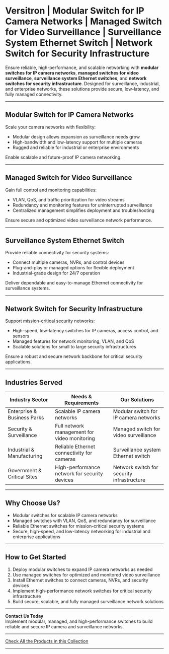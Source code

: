 # Versitron | Modular Switch for IP Camera Networks | Managed Switch for Video Surveillance | Surveillance System Ethernet Switch | Network Switch for Security Infrastructure

Ensure reliable, high-performance, and scalable networking with **modular switches for IP camera networks**, **managed switches for video surveillance**, **surveillance system Ethernet switches**, and **network switches for security infrastructure**. Designed for surveillance, industrial, and enterprise networks, these solutions provide secure, low-latency, and fully managed connectivity.

---

## Modular Switch for IP Camera Networks

Scale your camera networks with flexibility:

- Modular design allows expansion as surveillance needs grow  
- High-bandwidth and low-latency support for multiple cameras  
- Rugged and reliable for industrial or enterprise environments  

Enable scalable and future-proof IP camera networking.

---

## Managed Switch for Video Surveillance

Gain full control and monitoring capabilities:

- VLAN, QoS, and traffic prioritization for video streams  
- Redundancy and monitoring features for uninterrupted surveillance  
- Centralized management simplifies deployment and troubleshooting  

Ensure secure and optimized video surveillance network performance.

---

## Surveillance System Ethernet Switch

Provide reliable connectivity for security systems:

- Connect multiple cameras, NVRs, and control devices  
- Plug-and-play or managed options for flexible deployment  
- Industrial-grade design for 24/7 operation  

Deliver dependable and easy-to-manage Ethernet connectivity for surveillance systems.

---

## Network Switch for Security Infrastructure

Support mission-critical security networks:

- High-speed, low-latency switches for IP cameras, access control, and sensors  
- Managed features for network monitoring, VLAN, and QoS  
- Scalable solutions for small to large security infrastructures  

Ensure a robust and secure network backbone for critical security applications.

---

## Industries Served

| Industry Sector             | Needs & Requirements                          | Our Solutions                              |
|-----------------------------|-----------------------------------------------|--------------------------------------------|
| Enterprise & Business Parks | Scalable IP camera networks                   | Modular switch for IP camera networks      |
| Security & Surveillance     | Full network management for video monitoring  | Managed switch for video surveillance      |
| Industrial & Manufacturing  | Reliable Ethernet connectivity for cameras    | Surveillance system Ethernet switch        |
| Government & Critical Sites | High-performance network for security devices | Network switch for security infrastructure |

---

## Why Choose Us?

- Modular switches for scalable IP camera networks  
- Managed switches with VLAN, QoS, and redundancy for surveillance  
- Reliable Ethernet switches for mission-critical security systems  
- Secure, high-speed, and low-latency networking for industrial and enterprise applications  

---

## How to Get Started

1. Deploy modular switches to expand IP camera networks as needed  
2. Use managed switches for optimized and monitored video surveillance  
3. Install Ethernet switches to connect cameras, NVRs, and security devices  
4. Implement high-performance network switches for critical security infrastructure  
5. Build secure, scalable, and fully managed surveillance network solutions  

---

**Contact Us Today**  
Implement modular, managed, and high-performance switches to build reliable and secure IP camera and surveillance networks.

---

[Check All the Products in this Collection](https://www.versitron.com/collections/fiber-optic-network-switches)

---
